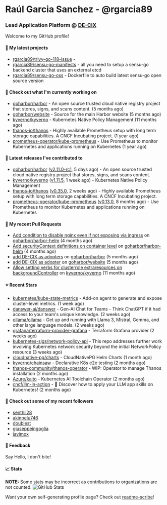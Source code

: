 # Raúl Garcia Sanchez - @rgarcia89
### Lead Application Platform @ [DE-CIX](https://de-cix.net/)

Welcome to my GitHub profile!

#### 🌱 My latest projects

- [rgarcia89/trivy-go-118-issue](https://github.com/rgarcia89/trivy-go-118-issue) - 
- [rgarcia89/sensu-go-manifests](https://github.com/rgarcia89/sensu-go-manifests) - all you need to setup a sensu-go backend cluster that uses an external etcd
- [rgarcia89/sensu-go-oss](https://github.com/rgarcia89/sensu-go-oss) - Dockerfile to auto build latest sensu-go open source version

#### 👷 Check out what I'm currently working on

- [goharbor/harbor](https://github.com/goharbor/harbor) - An open source trusted cloud native registry project that stores, signs, and scans content. (5 months ago)
- [goharbor/website](https://github.com/goharbor/website) - Source for the main Harbor website (5 months ago)
- [kyverno/kyverno](https://github.com/kyverno/kyverno) - Kubernetes Native Policy Management (11 months ago)
- [thanos-io/thanos](https://github.com/thanos-io/thanos) - Highly available Prometheus setup with long term storage capabilities. A CNCF Incubating project. (1 year ago)
- [prometheus-operator/kube-prometheus](https://github.com/prometheus-operator/kube-prometheus) - Use Prometheus to monitor Kubernetes and applications running on Kubernetes (1 year ago)

#### 🔭 Latest releases I've contributed to

- [goharbor/harbor](https://github.com/goharbor/harbor) ([v2.11.0-rc1](https://github.com/goharbor/harbor/releases/tag/v2.11.0-rc1), 5 days ago) - An open source trusted cloud native registry project that stores, signs, and scans content.
- [kyverno/kyverno](https://github.com/kyverno/kyverno) ([v1.11.5](https://github.com/kyverno/kyverno/releases/tag/v1.11.5), 1 week ago) - Kubernetes Native Policy Management
- [thanos-io/thanos](https://github.com/thanos-io/thanos) ([v0.35.0](https://github.com/thanos-io/thanos/releases/tag/v0.35.0), 2 weeks ago) - Highly available Prometheus setup with long term storage capabilities. A CNCF Incubating project.
- [prometheus-operator/kube-prometheus](https://github.com/prometheus-operator/kube-prometheus) ([v0.13.0](https://github.com/prometheus-operator/kube-prometheus/releases/tag/v0.13.0), 8 months ago) - Use Prometheus to monitor Kubernetes and applications running on Kubernetes

#### 🔨 My recent Pull Requests

- [Add condition to disable nginx even if not exposing via ingress](https://github.com/goharbor/harbor-helm/pull/1687) on [goharbor/harbor-helm](https://github.com/goharbor/harbor-helm) (4 months ago)
- [Add securityContext definitions on container level](https://github.com/goharbor/harbor-helm/pull/1673) on [goharbor/harbor-helm](https://github.com/goharbor/harbor-helm) (4 months ago)
- [add DE-CIX as adopters](https://github.com/goharbor/harbor/pull/19707) on [goharbor/harbor](https://github.com/goharbor/harbor) (5 months ago)
- [add DE-CIX as adopter](https://github.com/goharbor/website/pull/520) on [goharbor/website](https://github.com/goharbor/website) (5 months ago)
- [Allow setting verbs for clusterrole extraresources on backgroundController](https://github.com/kyverno/kyverno/pull/7380) on [kyverno/kyverno](https://github.com/kyverno/kyverno) (11 months ago)

#### ⭐ Recent Stars

- [kubernetes/kube-state-metrics](https://github.com/kubernetes/kube-state-metrics) - Add-on agent to generate and expose cluster-level metrics. (1 week ago)
- [danswer-ai/danswer](https://github.com/danswer-ai/danswer) - Gen-AI Chat for Teams - Think ChatGPT if it had access to your team&#39;s unique knowledge. (2 weeks ago)
- [ollama/ollama](https://github.com/ollama/ollama) - Get up and running with Llama 3, Mistral, Gemma, and other large language models. (2 weeks ago)
- [grafana/terraform-provider-grafana](https://github.com/grafana/terraform-provider-grafana) - Terraform Grafana provider (2 weeks ago)
- [kubernetes-sigs/network-policy-api](https://github.com/kubernetes-sigs/network-policy-api) - This repo addresses further work involving Kubernetes network security beyond the initial NetworkPolicy resource (3 weeks ago)
- [cloudnative-pg/charts](https://github.com/cloudnative-pg/charts) - CloudNativePG Helm Charts (1 month ago)
- [kyverno/chainsaw](https://github.com/kyverno/chainsaw) - Declarative K8s e2e testing (2 months ago)
- [thanos-community/thanos-operator](https://github.com/thanos-community/thanos-operator) - WIP: Operator to manage Thanos installation (2 months ago)
- [Azure/kaito](https://github.com/Azure/kaito) - Kubernetes AI Toolchain Operator (2 months ago)
- [cncf/llm-in-action](https://github.com/cncf/llm-in-action) - 🤖 Discover how to apply your LLM app skills on Kubernetes! (2 months ago)

#### 👯 Check out some of my recent followers

- [senthil28](https://github.com/senthil28)
- [akinpelu746](https://github.com/akinpelu746)
- [doublest](https://github.com/doublest)
- [giuseppeingoglia](https://github.com/giuseppeingoglia)
- [javimox](https://github.com/javimox)

#### 💬 Feedback

Say Hello, I don't bite!

#### 📈 Stats

**NOTE:** Some stats may be incorrect as contributions to organizations are not counted.
![GitHub Stats](https://github-readme-stats.vercel.app/api?username=rgarcia89&count_private=false&theme=tokyonight&show_icons=true)


Want your own self-generating profile page? Check out [readme-scribe](https://github.com/muesli/readme-scribe)!
